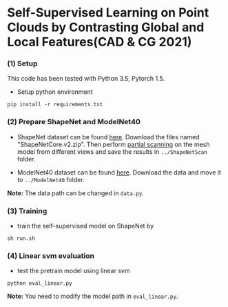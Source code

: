 # Self-Supervised Learning on Point Clouds by Contrasting Global and Local Features(CAD & CG 2021)

### (1) Setup
This code has been tested with Python 3.5, Pytorch 1.5.
- Setup python environment
```
pip install -r requirements.txt
```
 
 ### (2) Prepare ShapeNet and ModelNet40
- ShapeNet dataset can be found 
<a href="https://www.shapenet.org/">here</a>. 
Download the files named "ShapeNetCore.v2.zip". Then perform 
<a href="https://github.com/Salingo/virtual-3d-scanner">partial scanning</a>
on the mesh model from different views and save the results in `../ShapeNetScan` folder.

- ModelNet40 dataset can be found 
<a href="http://modelnet.cs.princeton.edu/">here</a>. 
Download the data and move it to `../ModelNet40` folder. 

**Note:** The data path can be changed in `data.py`.

 ### (3) Training
- train the self-supervised model on ShapeNet by 
```
sh run.sh
```

 ### (4) Linear svm evaluation
- test the pretrain model using linear svm
```
python eval_linear.py
```
**Note:** You need to modify the model path in `eval_linear.py`.
